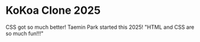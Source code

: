# KoKoa Clone 2025

CSS got so much better!
Taemin Park started this 2025!
"HTML and CSS are so much fun!!!"
